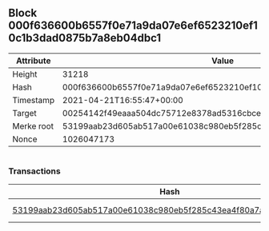 ## Block 000f636600b6557f0e71a9da07e6ef6523210ef10c1b3dad0875b7a8eb04dbc1

Attribute | Value
--- | ---
Height | 31218
Hash | 000f636600b6557f0e71a9da07e6ef6523210ef10c1b3dad0875b7a8eb04dbc1
Timestamp | 2021-04-21T16:55:47+00:00
Target | 00254142f49eaaa504dc75712e8378ad5316cbcead634704b3734b6271167cc4
Merke root | 53199aab23d605ab517a00e61038c980eb5f285c43ea4f80a7a129c2f90ed3a0
Nonce | 1026047173

```

```

### Transactions

Hash | Amount
--- | ---
[53199aab23d605ab517a00e61038c980eb5f285c43ea4f80a7a129c2f90ed3a0](53199aab23d605ab517a00e61038c980eb5f285c43ea4f80a7a129c2f90ed3a0.md) | 10.00000000 SKEPTI 
